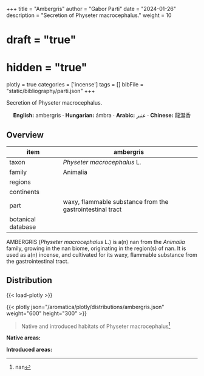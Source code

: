+++
title = "Ambergris"
author = "Gabor Parti"
date = "2024-01-26"
description = "Secretion of Physeter macrocephalus."
weight = 10
# draft = "true"
# hidden = "true"
plotly = true
categories = ['incense']
tags = []
bibFile = "static/bibliography/parti.json"
+++

Secretion of Physeter macrocephalus.

<center>

**English:** ambergris · **Hungarian:** ámbra · **Arabic:** <span class="arabic-text" dir="rtl">عنبر</span> · **Chinese:** <span class="traditional-chinese-text">龍涎香</span>

</center>

## Overview

|       item       |                        ambergris                        |
|------------------|---------------------------------------------------------|
|       taxon      |               *Physeter macrocephalus* L.               |
|      family      |                         Animalia                        |
|      regions     |                                                         |
|    continents    |                                                         |
|       part       |waxy, flammable substance from the gastrointestinal tract|
|botanical database|                                                         |

AMBERGRIS (*Physeter macrocephalus* L.) is a(n) nan from the *Animalia* family, growing in the nan biome, originating in the region(s) of nan. It is used as a(n)  incense, and cultivated for its waxy, flammable substance from the gastrointestinal tract.



## Distribution

{{< load-plotly >}}

{{< plotly json="/aromatica/plotly/distributions/ambergris.json" weight="600" height="300" >}}

>Native and introduced habitats of Physeter macrocephalus[^powo]

[^powo]: nan

<p style="text-align:left;">

**Native areas:** &ensp; &ensp; &ensp; 

**Introduced areas:** 

</p>



